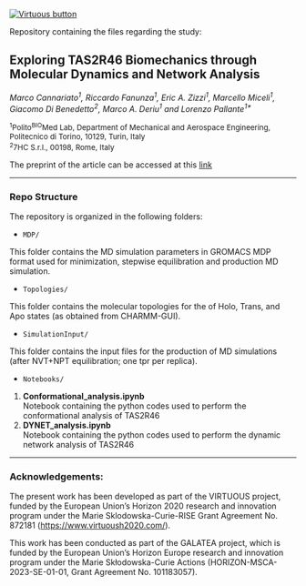 [![Virtuous button][Virtuous_image]][Virtuous link]

[Virtuous_image]: https://virtuoush2020.com/wp-content/uploads/2021/02/V_logo_h.png
[Virtuous link]: https://virtuoush2020.com/

Repository containing the files regarding the study: 

## Exploring TAS2R46 Biomechanics through Molecular Dynamics and Network Analysis

<i>Marco Cannariato<sup>1</sup>, Riccardo Fanunza<sup>1</sup>, Eric A. Zizzi<sup>1</sup>, Marcello Miceli<sup>1</sup>, Giacomo Di Benedetto<sup>2</sup>, Marco A. Deriu<sup>1</sup> and Lorenzo Pallante<sup>1*</sup>  </i>

<font size=2> <sup>1</sup>Polito<sup>BIO</sup>Med Lab, Department of Mechanical and Aerospace Engineering, Politecnico di Torino, 10129, Turin, Italy\
<sup>2</sup>7HC S.r.l., 00198, Rome, Italy
</font>

The preprint of the article can be accessed at this [link](https://www.biorxiv.org/content/10.1101/2023.11.21.568072v1)

--------


### Repo Structure

The repository is organized in the following folders:

 * `MDP/`

  This folder contains the MD simulation parameters in GROMACS MDP format used for minimization, stepwise equilibration and production MD simulation.

 * `Topologies/`

  This folder contains the molecular topologies for the of Holo, Trans, and Apo states (as obtained from CHARMM-GUI).

 * `SimulationInput/`

  This folder contains the input files for the production of MD simulations (after NVT+NPT equilibration; one tpr per replica).
  
 * `Notebooks/`
  
1. **Conformational_analysis.ipynb**\
  Notebook containing the python codes used to perform the conformational analysis of TAS2R46
2. **DYNET_analysis.ipynb**\
  Notebook containing the python codes used to perform the dynamic network analysis of TAS2R46

------

### Acknowledgements:

The present work has been developed as part of the VIRTUOUS project, funded by the European Union’s Horizon 2020 research and innovation program under the Marie Sklodowska-Curie-RISE Grant Agreement No. 872181 (https://www.virtuoush2020.com/).

This work has been conducted as part of the GALATEA project, which is funded by the European Union’s Horizon Europe research and innovation program under the Marie Skłodowska-Curie Actions (HORIZON-MSCA-2023-SE-01-01, Grant Agreement No. 101183057).
